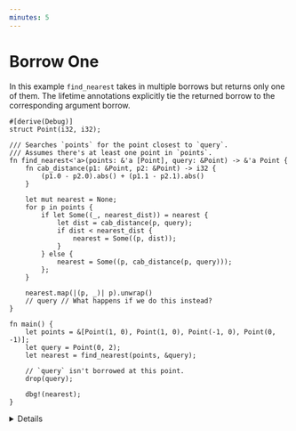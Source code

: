 ```yaml
---
minutes: 5
---
```


# Borrow One

In this example `find_nearest` takes in multiple borrows but returns only one of
them. The lifetime annotations explicitly tie the returned borrow to the
corresponding argument borrow.

```rust,editable
#[derive(Debug)]
struct Point(i32, i32);

/// Searches `points` for the point closest to `query`.
/// Assumes there's at least one point in `points`.
fn find_nearest<'a>(points: &'a [Point], query: &Point) -> &'a Point {
    fn cab_distance(p1: &Point, p2: &Point) -> i32 {
        (p1.0 - p2.0).abs() + (p1.1 - p2.1).abs()
    }

    let mut nearest = None;
    for p in points {
        if let Some((_, nearest_dist)) = nearest {
            let dist = cab_distance(p, query);
            if dist < nearest_dist {
                nearest = Some((p, dist));
            }
        } else {
            nearest = Some((p, cab_distance(p, query)));
        };
    }

    nearest.map(|(p, _)| p).unwrap()
    // query // What happens if we do this instead?
}

fn main() {
    let points = &[Point(1, 0), Point(1, 0), Point(-1, 0), Point(0, -1)];
    let query = Point(0, 2);
    let nearest = find_nearest(points, &query);

    // `query` isn't borrowed at this point.
    drop(query);

    dbg!(nearest);
}
```

<details>

- It may be helpful to collapse the definition of `find_nearest` to put more
  focus on the signature of the function. The actual logic in the function is
  somewhat complex and isn't important for the purpose of borrow analysis.

- When we call `find_nearest` the returned reference doesn't borrow `query`, and
  so we are free to drop it while `nearest` is still active.

- But what happens if we return the wrong borrow? Change the last line of
  `find_nearest` to return `query` instead. Show the compiler error to the
  students.

- The first thing we have to do is add a lifetime annotation to `query`. Show
  students that we can add a second lifetime `'b` to `find_nearest`.

- Show the new error to the students. The borrow checker verifies that the logic
  in the function body actually returns a reference with the correct lifetime,
  enforcing that the function adheres to the contract set by the function's
  signature.

# More to Explore

- The "help" message in the error notes that we can add a lifetime bound `'b:
  'a` to say that `'b` will live at least as long as `'a`, which would then
  allow us to return `query`. This is an example of lifetime "variance", which
  allows us to return a longer lifetime where a shorter one is expected.

- We can do something similar by returning a `'static` lifetime, e.g. a
  reference to a `static` variable. The `'static` lifetime is guaranteed to be
  longer than any other lifetime, so it's always safe to return in place of a
  shorter lifetime.

</details>
